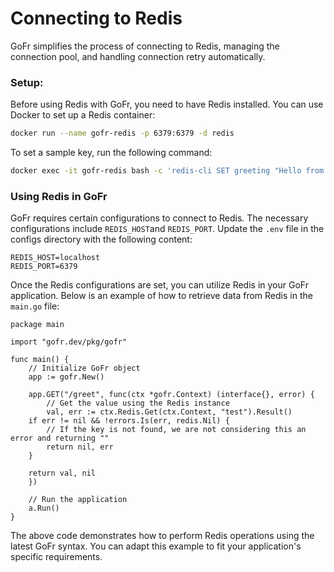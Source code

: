 # Connecting to Redis 

GoFr simplifies the process of connecting to Redis, managing the connection pool, and handling connection retry automatically. 

### Setup:
Before using Redis with GoFr, you need to have Redis installed. You can use Docker to set up a Redis container:

```bash
docker run --name gofr-redis -p 6379:6379 -d redis
```

To set a sample key, run the following command:

```bash
docker exec -it gofr-redis bash -c 'redis-cli SET greeting "Hello from Redis."'
```

### Using Redis in GoFr

GoFr requires certain configurations to connect to Redis. The necessary configurations include 
`REDIS_HOST`and `REDIS_PORT`. Update the `.env` file in the configs directory with the following content:

```dotenv
REDIS_HOST=localhost
REDIS_PORT=6379
```

Once the Redis configurations are set, you can utilize Redis in your GoFr application. 
Below is an example of how to retrieve data from Redis in the `main.go` file:

```golang
package main

import "gofr.dev/pkg/gofr"

func main() {
    // Initialize GoFr object
    app := gofr.New()

    app.GET("/greet", func(ctx *gofr.Context) (interface{}, error) {
        // Get the value using the Redis instance
        val, err := ctx.Redis.Get(ctx.Context, "test").Result()
	if err != nil && !errors.Is(err, redis.Nil) {
		// If the key is not found, we are not considering this an error and returning ""
		return nil, err
	}

	return val, nil
    })

    // Run the application
	a.Run()
}
```

The above code demonstrates how to perform Redis operations using the latest GoFr syntax.
You can adapt this example to fit your application's specific requirements.